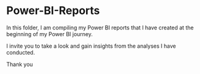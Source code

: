 # Power-BI-Reports

In this folder, I am compiling my Power BI reports that I have created at the beginning of my Power BI journey. 

I invite you to take a look and gain insights from the analyses I have conducted.

Thank you
